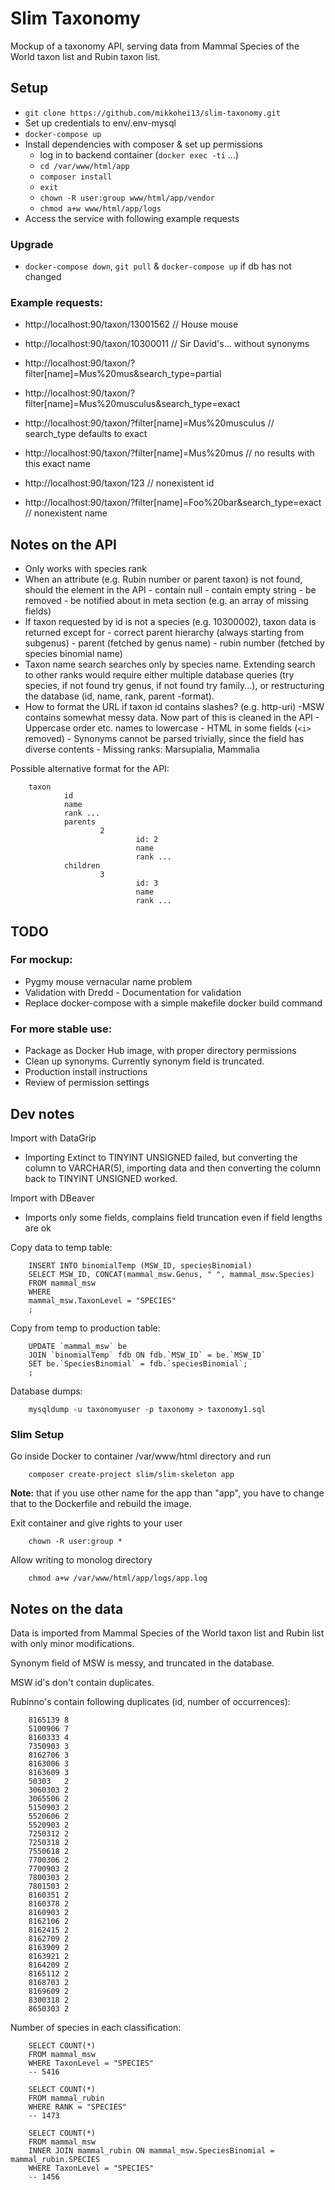 
# Slim Taxonomy

Mockup of a taxonomy API, serving data from Mammal Species of the World taxon list and Rubin taxon list.

## Setup

- `git clone https://github.com/mikkohei13/slim-taxonomy.git`
- Set up credentials to env/.env-mysql
- `docker-compose up`
- Install dependencies with composer & set up permissions
  - log in to backend container (`docker exec -ti` ...)
  - `cd /var/www/html/app`
  - `composer install`
  - `exit`
  - `chown -R user:group www/html/app/vendor`
  - `chmod a+w www/html/app/logs`
- Access the service with following example requests

### Upgrade

- `docker-compose down`, `git pull` & `docker-compose up` if db has not changed

### Example requests:

- http://localhost:90/taxon/13001562 // House mouse
- http://localhost:90/taxon/10300011 // Sir David's... without synonyms

- http://localhost:90/taxon/?filter[name]=Mus%20mus&search_type=partial
- http://localhost:90/taxon/?filter[name]=Mus%20musculus&search_type=exact
- http://localhost:90/taxon/?filter[name]=Mus%20musculus // search_type defaults to exact
- http://localhost:90/taxon/?filter[name]=Mus%20mus // no results with this exact name

- http://localhost:90/taxon/123 // nonexistent id
- http://localhost:90/taxon/?filter[name]=Foo%20bar&search_type=exact // nonexistent name

## Notes on the API

- Only works with species rank
- When an attribute (e.g. Rubin number or parent taxon) is not found, should the element in the API
        - contain null
        - contain empty string
        - be removed
        - be notified about in meta section (e.g. an array of missing fields)
- If taxon requested by id is not a species (e.g. 10300002), taxon data is returned except for
        - correct parent hierarchy (always starting from subgenus)
        - parent (fetched by genus name)
        - rubin number (fetched by species binomial name)
- Taxon name search searches only by species name. Extending search to other ranks would require either multiple database queries (try species, if not found try genus, if not found try family...), or restructuring the database (id, name, rank, parent -format).
- How to format the URL if taxon id contains slashes? (e.g. http-uri)
-MSW contains somewhat messy data. Now part of this is cleaned in the API
        - Uppercase order etc. names to lowercase
        - HTML in some fields (`<i>` removed)
        - Synonyms cannot be parsed trivially, since the field has diverse contents
        - Missing ranks: Marsupialia, Mammalia

Possible alternative format for the API:

        taxon
                id
                name
                rank ...
                parents
                        2
                                id: 2
                                name
                                rank ...
                children
                        3
                                id: 3
                                name
                                rank ...


## TODO

### For mockup:

- Pygmy mouse vernacular name problem
- Validation with Dredd
        - Documentation for validation
- Replace docker-compose with a simple makefile docker build command

### For more stable use:

- Package as Docker Hub image, with proper directory permissions
- Clean up synonyms. Currently synonym field is truncated.
- Production install instructions
- Review of permission settings

## Dev notes

Import with DataGrip
- Importing Extinct to TINYINT UNSIGNED failed, but converting the column to VARCHAR(5), importing data and then converting the column back to TINYINT UNSIGNED worked.

Import with DBeaver
- Imports only some fields, complains field truncation even if field lengths are ok

Copy data to temp table:

        INSERT INTO binomialTemp (MSW_ID, speciesBinomial)
        SELECT MSW_ID, CONCAT(mammal_msw.Genus, " ", mammal_msw.Species)
        FROM mammal_msw
        WHERE
        mammal_msw.TaxonLevel = "SPECIES"
        ;

Copy from temp to production table:

        UPDATE `mammal_msw` be
        JOIN `binomialTemp` fdb ON fdb.`MSW_ID` = be.`MSW_ID`
        SET be.`SpeciesBinomial` = fdb.`speciesBinomial`;
        ;

Database dumps:

        mysqldump -u taxonomyuser -p taxonomy > taxonomy1.sql

### Slim Setup

Go inside Docker to container /var/www/html directory and run 

        composer create-project slim/slim-skeleton app

**Note:** that if you use other name for the app than "app", you have to change that to the Dockerfile and rebuild the image.

Exit container and give rights to your user

        chown -R user:group *

Allow writing to monolog directory

        chmod a+w /var/www/html/app/logs/app.log

## Notes on the data

Data is imported from Mammal Species of the World taxon list and Rubin list with only minor modifications.

Synonym field of MSW is messy, and truncated in the database.

MSW id's don't contain duplicates.

Rubinno's contain following duplicates (id, number of occurrences):

        8165139	8
        5100906	7
        8160333	4
        7350903	3
        8162706	3
        8163006	3
        8163609	3
        50303	2
        3060303	2
        3065506	2
        5150903	2
        5520606	2
        5520903	2
        7250312	2
        7250318	2
        7550618	2
        7700306	2
        7700903	2
        7800303	2
        7801503	2
        8160351	2
        8160378	2
        8160903	2
        8162106	2
        8162415	2
        8162709	2
        8163909	2
        8163921	2
        8164209	2
        8165112	2
        8168703	2
        8169609	2
        8300318	2
        8650303	2

Number of species in each classification:

        SELECT COUNT(*)
        FROM mammal_msw
        WHERE TaxonLevel = "SPECIES"
        -- 5416

        SELECT COUNT(*)
        FROM mammal_rubin
        WHERE RANK = "SPECIES"
        -- 1473

        SELECT COUNT(*)
        FROM mammal_msw
        INNER JOIN mammal_rubin ON mammal_msw.SpeciesBinomial = mammal_rubin.SPECIES
        WHERE TaxonLevel = "SPECIES"
        -- 1456

